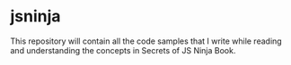 jsninja
=======

This repository will contain all the code samples that I write while reading and understanding the concepts in Secrets of JS Ninja Book.
